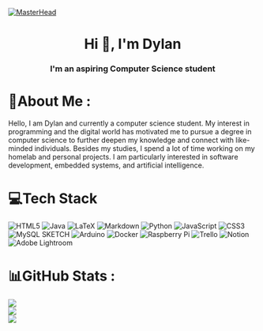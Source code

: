 [![MasterHead](https://img.freepik.com/premium-photo/banner-starry-outer-space-background-texture_78899-4536.jpg?w=2000)](https://dylandagomber.com/)
<h1 align="center">Hi 👋, I'm Dylan</h1>
<h3 align="center">I'm an aspiring Computer Science student </h3>

# 💫About Me :
Hello, I am Dylan and currently a computer science student. My interest in programming and the digital world has motivated me to pursue a degree in computer science to further deepen my knowledge and connect with like-minded individuals. Besides my studies, I spend a lot of time working on my homelab and personal projects. I am particularly interested in software development, embedded systems, and artificial intelligence.

# 💻Tech Stack
![HTML5](https://img.shields.io/badge/html5-%23E34F26.svg?style=for-the-badge&logo=html5&logoColor=white) ![Java](https://img.shields.io/badge/java-%23ED8B00.svg?style=for-the-badge&logo=java&logoColor=white) ![LaTeX](https://img.shields.io/badge/latex-%23008080.svg?style=for-the-badge&logo=latex&logoColor=white) ![Markdown](https://img.shields.io/badge/markdown-%23000000.svg?style=for-the-badge&logo=markdown&logoColor=white) ![Python](https://img.shields.io/badge/python-3670A0?style=for-the-badge&logo=python&logoColor=ffdd54) ![JavaScript](https://img.shields.io/badge/javascript-%23323330.svg?style=for-the-badge&logo=javascript&logoColor=%23F7DF1E) ![CSS3](https://img.shields.io/badge/css3-%231572B6.svg?style=for-the-badge&logo=css3&logoColor=white) ![MySQL](https://img.shields.io/badge/mysql-%2300f.svg?style=for-the-badge&logo=mysql&logoColor=white) SKETCH ![Arduino](https://img.shields.io/badge/-Arduino-00979D?style=for-the-badge&logo=Arduino&logoColor=white) ![Docker](https://img.shields.io/badge/docker-%230db7ed.svg?style=for-the-badge&logo=docker&logoColor=white) ![Raspberry Pi](https://img.shields.io/badge/-RaspberryPi-C51A4A?style=for-the-badge&logo=Raspberry-Pi) ![Trello](https://img.shields.io/badge/Trello-%23026AA7.svg?style=for-the-badge&logo=Trello&logoColor=white) ![Notion](https://img.shields.io/badge/Notion-%23000000.svg?style=for-the-badge&logo=notion&logoColor=white) ![Adobe Lightroom](https://img.shields.io/badge/Adobe%20Lightroom-31A8FF.svg?style=for-the-badge&logo=Adobe%20Lightroom&logoColor=white)
# 📊GitHub Stats :
![](https://github-readme-stats.vercel.app/api?username=TheOmegaRexx&theme=dark&hide_border=false&include_all_commits=true&count_private=false)<br/>
![](https://github-readme-streak-stats.herokuapp.com/?user=TheOmegaRexx&theme=dark&hide_border=false)<br/>
![](https://github-readme-stats.vercel.app/api/top-langs/?username=TheOmegaRexx&theme=dark&hide_border=false&include_all_commits=true&count_private=false&layout=compact)
